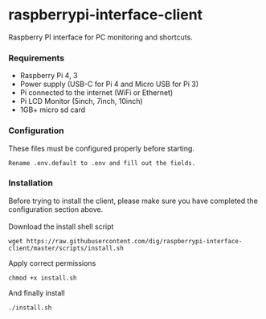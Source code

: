 # raspberrypi-interface-client
Raspberry PI interface for PC monitoring and shortcuts.

### Requirements
* Raspberry Pi 4, 3
* Power supply (USB-C for Pi 4 and Micro USB for Pi 3)
* Pi connected to the internet (WiFi or Ethernet)
* Pi LCD Monitor (5inch, 7inch, 10inch)
* 1GB+ micro sd card

### Configuration
These files must be configured properly before starting.
```
Rename .env.default to .env and fill out the fields.
```

### Installation
Before trying to install the client, please make sure you have completed the configuration section above.
<br/><br/>
Download the install shell script
```
wget https://raw.githubusercontent.com/dig/raspberrypi-interface-client/master/scripts/install.sh
```

Apply correct permissions
```
chmod +x install.sh
```

And finally install
```
./install.sh
```
